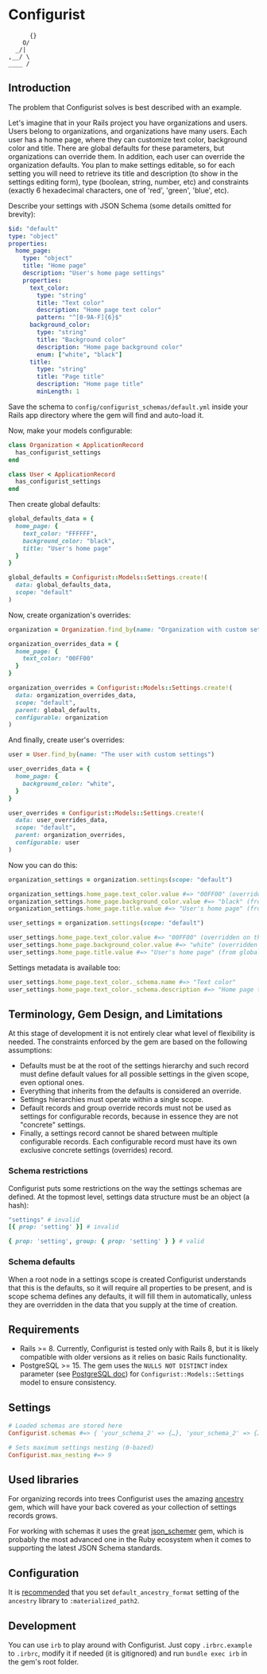 # Configurist

```
      {}
    O/
  _/|
,__/ \
____ /
```

## Introduction

The problem that Configurist solves is best described with an example.

Let's imagine that in your Rails project you have organizations and users. Users belong to organizations, and organizations have many users. Each user has a home page, where they can customize text color, background color and title. There are global defaults for these parameters, but organizations can override them. In addition, each user can override the organization defaults.
You plan to make settings editable, so for each setting you will need to retrieve its title and description (to show in the settings editing form), type (boolean, string, number, etc) and constraints (exactly 6 hexadecimal characters, one of 'red', 'green', 'blue', etc).

Describe your settings with JSON Schema (some details omitted for brevity):

```YAML
$id: "default"
type: "object"
properties:
  home_page:
    type: "object"
    title: "Home page"
    description: "User's home page settings"
    properties:
      text_color:
        type: "string"
        title: "Text color"
        description: "Home page text color"
        pattern: "^[0-9A-F]{6}$"
      background_color:
        type: "string"
        title: "Background color"
        description: "Home page background color"
        enum: ["white", "black"]
      title:
        type: "string"
        title: "Page title"
        description: "Home page title"
        minLength: 1
```

Save the schema to `config/configurist_schemas/default.yml` inside your Rails app directory where the gem will find and auto-load it.

Now, make your models configurable:

```ruby
class Organization < ApplicationRecord
  has_configurist_settings
end

class User < ApplicationRecord
  has_configurist_settings
end
```

Then create global defaults:

```ruby
global_defaults_data = {
  home_page: {
    text_color: "FFFFFF",
    background_color: "black",
    title: "User's home page"
  }
}

global_defaults = Configurist::Models::Settings.create!(
  data: global_defaults_data,
  scope: "default"
)
```

Now, create organization's overrides:

```ruby
organization = Organization.find_by(name: "Organization with custom settings")

organization_overrides_data = {
  home_page: {
    text_color: "00FF00"
  }
}

organization_overrides = Configurist::Models::Settings.create!(
  data: organization_overrides_data,
  scope: "default",
  parent: global_defaults,
  configurable: organization
)
```

And finally, create user's overrides:

```ruby
user = User.find_by(name: "The user with custom settings")

user_overrides_data = {
  home_page: {
    background_color: "white",
  }
}

user_overrides = Configurist::Models::Settings.create!(
  data: user_overrides_data,
  scope: "default",
  parent: organization_overrides,
  configurable: user
)
```

Now you can do this:

```ruby
organization_settings = organization.settings(scope: "default")

organization_settings.home_page.text_color.value #=> "00FF00" (overridden on the organization level)
organization_settings.home_page.background_color.value #=> "black" (from global defaults)
organization_settings.home_page.title.value #=> "User's home page" (from global defaults)

user_settings = organization.settings(scope: "default")

user_settings.home_page.text_color.value #=> "00FF00" (overridden on the organization level)
user_settings.home_page.background_color.value #=> "white" (overridden on the user level)
user_settings.home_page.title.value #=> "User's home page" (from global defaults)
```

Settings metadata is available too:

```ruby
user_settings.home_page.text_color._schema.name #=> "Text color"
user_settings.home_page.text_color._schema.description #=> "Home page text color"
```

## Terminology, Gem Design, and Limitations

At this stage of development it is not entirely clear what level of flexibility is needed. The constraints enforced by the gem are based on the following assumptions:
- Defaults must be at the root of the settings hierarchy and such record must define default values for all possible settings in the given scope, even optional ones.
- Everything that inherits from the defaults is considered an override.
- Settings hierarchies must operate within a single scope.
- Default records and group override records must not be used as settings for configurable records, because in essence they are not "concrete" settings.
- Finally, a settings record cannot be shared between multiple configurable records. Each configurable record must have its own exclusive concrete settings (overrides) record.

### Schema restrictions
Configurist puts some restrictions on the way the settings schemas are defined. At the topmost level, settings data structure must be an object (a hash):

```ruby
"settings" # invalid
[{ prop: 'setting' }] # invalid

{ prop: 'setting', group: { prop: 'setting' } } # valid
```

### Schema defaults
When a root node in a settings scope is created Configurist understands that this is the defaults, so it will require all properties to be present, and is scope schema defines any defaults, it will fill them in automatically, unless they are overridden in the data that you supply at the time of creation.

## Requirements

- Rails >= 8. Currently, Configurist is tested only with Rails 8, but it is likely compatible with older versions as it relies on basic Rails functionality.
- PostgreSQL >= 15. The gem uses the `NULLS NOT DISTINCT` index parameter (see [PostgreSQL doc](https://www.postgresql.org/docs/15/sql-createindex.html)) for `Configurist::Models::Settings` model to ensure consistency.

## Settings
```ruby
# Loaded schemas are stored here
Configurist.schemas #=> { 'your_schema_2' => {…}, 'your_schema_2' => {…} }

# Sets maximum settings nesting (0-bazed)
Configurist.max_nesting #=> 9
```

## Used libraries
For organizing records into trees Configurist uses the amazing [ancestry](https://github.com/stefankroes/ancestry) gem, which will have your back covered as your collection of settings records grows.

For working with schemas it uses the great [json_schemer](https://github.com/davishmcclurg/json_schemer) gem, which is probably the most advanced one in the Ruby ecosystem when it comes to supporting the latest JSON Schema standards.

## Configuration
It is [recommended](https://github.com/stefankroes/ancestry/tree/master?tab=readme-ov-file#configure-ancestry-defaults) that you set `default_ancestry_format` setting of the `ancestry` library to `:materialized_path2`.

## Development
You can use `irb` to play around with Configurist. Just copy `.irbrc.example` to `.irbrc`, modify it if needed (it is gitignored) and run `bundle exec irb` in the gem's root folder.
